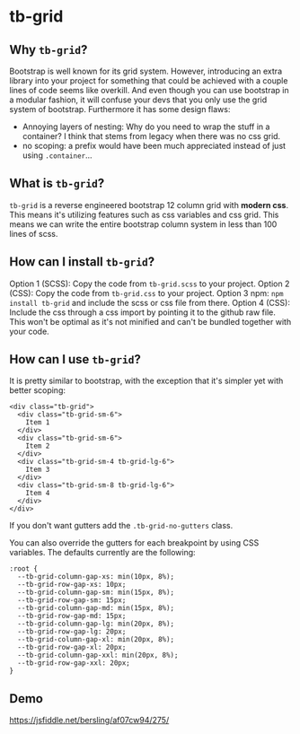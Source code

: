 # tb-grid


## Why `tb-grid`?

Bootstrap is well known for its grid system. However, introducing an extra library into your project for something that could be achieved with a couple lines of code seems like overkill. And even though you can use bootstrap in a modular fashion, it will confuse your devs that you only use the grid system of bootstrap. Furthermore it has some design flaws:
- Annoying layers of nesting: Why do you need to wrap the stuff in a container? I think that stems from legacy when there was no css grid.
- no scoping: a prefix would have been much appreciated instead of just using `.container`...

## What is `tb-grid`?

`tb-grid` is a reverse engineered bootstrap 12 column grid with **modern css**. This means it's utilizing features such as css variables and css grid. This means we can write the entire bootstrap column system in less than 100 lines of scss.

## How can I install `tb-grid`?

Option 1 (SCSS): Copy the code from `tb-grid.scss` to your project.
Option 2 (CSS): Copy the code from `tb-grid.css` to your project.
Option 3 npm: `npm install tb-grid` and include the scss or css file from there.
Option 4 (CSS): Include the css through a css import by pointing it to the github raw file. This won't be optimal as it's not minified and can't be bundled together with your code.

## How can I use `tb-grid`?

It is pretty similar to bootstrap, with the exception that it's simpler yet with better scoping:

```
<div class="tb-grid">
  <div class="tb-grid-sm-6">
    Item 1
  </div>
  <div class="tb-grid-sm-6">
    Item 2
  </div>
  <div class="tb-grid-sm-4 tb-grid-lg-6">
    Item 3
  </div>
  <div class="tb-grid-sm-8 tb-grid-lg-6">
    Item 4
  </div>
</div>
```

If you don't want gutters add the `.tb-grid-no-gutters` class.

You can also override the gutters for each breakpoint by using CSS variables. The defaults currently are the following:

```
:root {
  --tb-grid-column-gap-xs: min(10px, 8%);
  --tb-grid-row-gap-xs: 10px;
  --tb-grid-column-gap-sm: min(15px, 8%);
  --tb-grid-row-gap-sm: 15px;
  --tb-grid-column-gap-md: min(15px, 8%);
  --tb-grid-row-gap-md: 15px;
  --tb-grid-column-gap-lg: min(20px, 8%);
  --tb-grid-row-gap-lg: 20px;
  --tb-grid-column-gap-xl: min(20px, 8%);
  --tb-grid-row-gap-xl: 20px;
  --tb-grid-column-gap-xxl: min(20px, 8%);
  --tb-grid-row-gap-xxl: 20px;
}
```

## Demo
https://jsfiddle.net/bersling/af07cw94/275/

